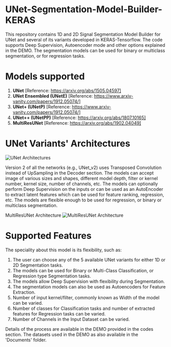 # UNet-Segmentation-Model-Builder-KERAS
This repository contains 1D and 2D Signal Segmentation Model Builder for UNet and several of its variants developed in KERAS-Tensorflow. The code supports Deep Supervision, Autoencoder mode and other options explained in the DEMO. The segmentation models can be used for binary or multiclass segmentation, or for regression tasks.  

# Models supported
1. **UNet** [Reference: https://arxiv.org/abs/1505.04597]
2. **UNet Ensembled (UNetE)** [Reference: https://www.arxiv-vanity.com/papers/1912.05074/]
3. **UNet+ (UNetP)** [Reference: https://www.arxiv-vanity.com/papers/1912.05074/]
3. **UNet++ (UNetPP)** [Reference: https://arxiv.org/abs/1807.10165]
5. **MultiResUNet** [Reference: https://arxiv.org/abs/1902.04049]

# UNet Variants' Architectures
![UNet Architectures](https://github.com/Sakib1263/UNet2D-Segmentation-Model-Builder-KERAS/blob/main/Documents/Images/UNet.jpg "UNet Models") 

Version 2 of all the networks (e.g., UNet_v2) uses Transposed Convolution instead of UpSampling in the Decoder section. The models can accept image of various sizes and shapes, different model depth, filter or kernel number, kernel size, number of channels, etc. The models can optionally perform Deep Supervision on the inputs or can be used as an AutoEncoder to extract latent features which can be used for feature ranking, regression, etc. The models are flexible enough to be used for regression, or binary or multiclass segmentation.

MultiResUNet Architecture
![MultiResUNet Architecture](https://github.com/Sakib1263/UNet-2D-Segmentation-AutoEncoder-Model-Builder-KERAS/blob/main/Documents/Images/MultiResUNet.png "MultiResUNet Model")  

# Supported Features
The speciality about this model is its flexibility, such as:
1. The user can choose any of the 5 available UNet variants for either 1D or 2D Segmentation tasks.
2. The models can be used for Binary or Multi-Class Classification, or Regression type Segmentation tasks.
3. The models allow Deep Supervision with flexibility during Segmentation.
4. The segmentation models can also be used as Autoencoders for Feature Extraction.
5. Number of input kernel/filter, commonly known as Width of the model can be varied.
6. Number of classes for Classification tasks and number of extracted features for Regression tasks can be varied.
7. Number of Channels in the Input Dataset can be varied.  

Details of the process are available in the DEMO provided in the codes section. The datasets used in the DEMO as also available in the 'Documents' folder.  
